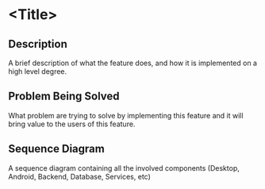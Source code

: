 # \<Title\>

## Description

A brief description of what the feature does, and how it is implemented on a high level degree. 

## Problem Being Solved

What problem are trying to solve by implementing this feature and it will bring value to the users of this feature. 

## Sequence Diagram

A sequence diagram containing all the involved components (Desktop, Android, Backend, Database, Services, etc)
